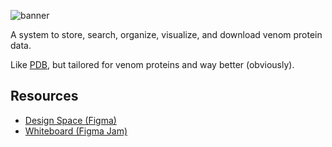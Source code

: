 ![banner](https://github.com/xnought/venome/assets/65095341/5e89ef8f-afaa-49f2-b4ec-7e4203b9dff8)

A system to store, search, organize, visualize, and download venom protein data. 

Like [PDB](https://www.rcsb.org/), but tailored for venom proteins and way better (obviously).

## Resources
- [Design Space (Figma)](https://www.figma.com/file/G1pbQsYy4lCTVCvMEnGydX/Unknown-Venome-Project?type=design&node-id=0%3A1&mode=design&t=re8tfITwMPw75A2I-1)
- [Whiteboard (Figma Jam)](https://www.figma.com/file/ZKwrwzXrbwqMJUTFPF4yV0/Open-Venome-Project?type=whiteboard&node-id=0%3A1&t=DZbia2Quj2IXPhHm-1)
